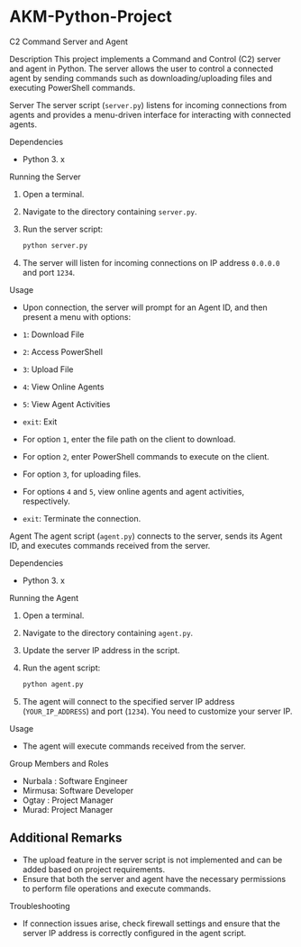 # AKM-Python-Project

C2 Command Server and Agent

Description
This project implements a Command and Control (C2) server and agent in Python. The server allows the user to control a connected agent by sending commands such as downloading/uploading files and executing PowerShell commands.

Server
The server script (`server.py`) listens for incoming connections from agents and provides a menu-driven interface for interacting with connected agents.

Dependencies
- Python 3. x

Running the Server
1. Open a terminal.
2. Navigate to the directory containing `server.py`.
3. Run the server script:

    ```bash
    python server.py
    ```

4. The server will listen for incoming connections on IP address `0.0.0.0` and port `1234`.

Usage
- Upon connection, the server will prompt for an Agent ID, and then present a menu with options:
- `1`: Download File
- `2`: Access PowerShell
- `3`: Upload File  
- `4`: View Online Agents
- `5`: View Agent Activities
- `exit`: Exit

- For option `1`, enter the file path on the client to download.

- For option `2`, enter PowerShell commands to execute on the client.

- For option `3`, for uploading files.

- For options `4` and `5`, view online agents and agent activities, respectively.

- `exit`: Terminate the connection.

Agent
The agent script (`agent.py`) connects to the server, sends its Agent ID, and executes commands received from the server.

Dependencies
- Python 3. x

Running the Agent
1. Open a terminal.
2. Navigate to the directory containing `agent.py`.
3. Update the server IP address in the script.
4. Run the agent script:

    ```bash
    python agent.py
    ```

5. The agent will connect to the specified server IP address (`YOUR_IP_ADDRESS`) and port (`1234`).
You need to customize your server IP.

Usage
- The agent will execute commands received from the server.

Group Members and Roles
 - Nurbala : Software Engineer
 - Mirmusa:  Software Developer
 - Ogtay : Project Manager
 - Murad:  Project Manager
## Additional Remarks
- The upload feature in the server script is not implemented and can be added based on project requirements.
- Ensure that both the server and agent have the necessary permissions to perform file operations and execute commands.

Troubleshooting
- If connection issues arise, check firewall settings and ensure that the server IP address is correctly configured in the agent script.
